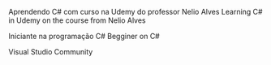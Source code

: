 Aprendendo C# com curso na Udemy do professor Nelio Alves
Learning C# in Udemy on the course from Nelio Alves

Iniciante na programação C#
Begginer on C#

Visual Studio Community
